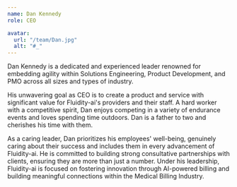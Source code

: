 ```yaml
---
name: Dan Kennedy
role: CEO

avatar:
  url: "/team/Dan.jpg"
  alt: "#_"
---
```


Dan Kennedy is a dedicated and experienced leader renowned for embedding agility within Solutions Engineering, Product Development, and PMO across all sizes and types of industry.

His unwavering goal as CEO is to create a product and service with significant value for Fluidity-ai's providers and their staff. A hard worker with a competitive spirit, Dan enjoys competing in a variety of endurance events and loves spending time outdoors. Dan is a father to two and cherishes his time with them.

As a caring leader, Dan prioritizes his employees' well-being, genuinely caring about their success and includes them in every advancement of Fluidity-ai. He is committed to building strong consultative partnerships with clients, ensuring they are more than just a number. Under his leadership, Fluidity-ai is focused on fostering innovation through AI-powered billing and building meaningful connections within the Medical Billing Industry.
